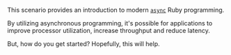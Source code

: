 This scenario provides an introduction to modern [`async`](https://github.com/socketry/async) Ruby programming.

By utilizing asynchronous programming, it's possible for applications to improve processor utilization, increase throughput and reduce latency. 

But, how do you get started? Hopefully, this will help.
